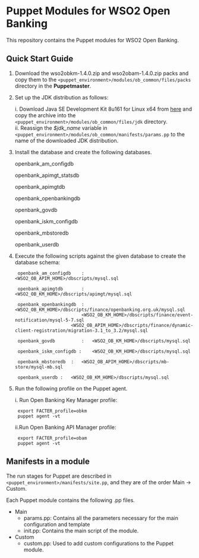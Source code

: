 # Puppet Modules for WSO2 Open Banking

This repository contains the Puppet modules for WSO2 Open Banking.

## Quick Start Guide

1. Download the wso2obkm-1.4.0.zip and wso2obam-1.4.0.zip packs and copy them to the `<puppet_environment>/modules/ob_common/files/packs` directory in the **Puppetmaster**.

2. Set up the JDK distribution as follows:

	i. Download Java SE Development Kit 8u161 for Linux x64 from [here](https://www.oracle.com/technetwork/java/javase/downloads/java-archive-javase8-2177648.html) and copy the archive into the `<puppet_environment>/modules/ob_common/files/jdk` directory.<br>
	ii. Reassign the *$jdk_name* variable in `<puppet_environment>/modules/ob_common/manifests/params.pp` to the name of the downloaded JDK distribution.

3. Install the database and create the following databases.

	openbank_am_configdb  

	openbank_apimgt_statsdb

	openbank_apimgtdb

	openbank_openbankingdb

	openbank_govdb

	openbank_iskm_configdb       

	openbank_mbstoredb

	openbank_userdb

4. Execute the following scripts against the given database to create the database schema:


		openbank_am_configdb	:	<WSO2_OB_APIM_HOME>/dbscripts/mysql.sql

		openbank_apimgtdb   	:	<WSO2_OB_KM_HOME>/dbscripts/apimgt/mysql.sql

		openbank_openbankingdb	:	<WSO2_OB_KM_HOME>/dbscripts/finance/openbanking.org.uk/mysql.sql
				                <WSO2_OB_KM_HOME>/dbscripts/finance/event-notification/mysql-5-7.sql
					        <WSO2_OB_APIM_HOME>/dbscripts/finance/dynamic-client-registration/migration-3.1_to_3.2/mysql.sql

		openbank_govdb	    	:	<WSO2_OB_KM_HOME>/dbscripts/mysql.sql

		openbank_iskm_configdb :	<WSO2_OB_KM_HOME>/dbscripts/mysql.sql

		openbank_mbstoredb 	:	<WSO2_OB_APIM_HOME>/dbscripts/mb-store/mysql-mb.sql

		openbank_userdb	:	<WSO2_OB_KM_HOME>/dbscripts/mysql.sql

	
5. Run the following profile on the Puppet agent.

	i. Run Open Banking Key Manager profile:
	
		export FACTER_profile=obkm
		puppet agent -vt

	ii.Run Open Banking API Manager profile:
	
		export FACTER_profile=obam
		puppet agent -vt

## Manifests in a module

The run stages for Puppet are described in `<puppet_environment>/manifests/site.pp`, and they are of the order Main -> Custom.

Each Puppet module contains the following .pp files.

* Main
	* params.pp: Contains all the parameters necessary for the main configuration and template
	* init.pp: Contains the main script of the module.
* Custom
	* custom.pp: Used to add custom configurations to the Puppet module.	